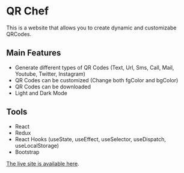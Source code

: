# QR Chef

This is a website that allows you to create dynamic and customizabe QRCodes.

## Main Features

<ul>
  <li>Generate different types of QR Codes (Text, Url, Sms, Call, Mail, Youtube, Twitter, Instagram)</li>
  <li>QR Codes can be customized (Change both fgColor and bgColor)</li>
  <li>QR Codes can be downloaded</li>
  <li>Light and Dark Mode</li>
</ul>

## Tools

<ul>
  <li>React</li>
  <li>Redux</li>
  <li>React Hooks (useState, useEffect, useSelector, useDispatch, useLocalStorage)</li>
  <li>Bootstrap</li>
</ul>


[The live site is available here](https://qrchef.netlify.app/).
